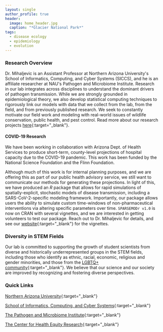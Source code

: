 ```yaml
---
layout: single
author_profile: true
header:
  image: home_header.jpg
  caption: "*Glacier National Park*"
tags:
  - disease ecology
  - epidemiology
  - evolution
---
```



### Research Overview
Dr. Mihaljevic is an Assistant Professor at Northern Arizona University's School of Informatics, Computing, and Cyber Systems (SICCS), and he is an affiliate researcher at NAU's Pathogen and Microbiome Institute. Research in our lab integrates across disciplines to understand the dominant drivers of pathogen transmission. While we are strongly grounded in epidemiological theory, we also develop statistical computing techniques to rigorously link our models with data that we collect from the lab, from the field, and from previously published research. We seek to constantly motivate our field work and modeling with real-world issues of wildlife conservation, public health, and pest control. Read more about our research projects [here](/research/){:target="_blank"}.

#### COVID-19 Research

We have been working in collaboration with Arizona Dept. of Health Services to produce short-term, county-level projections of hospital capacity due to the COVID-19 pandemic. This work has been funded by the National Science Foundation and the Flinn Foundation.

Although much of this work is for internal planning purposes, and we are offering this as part of our public health advisory service, we still want to communicate our methods for generating these projections. In light of this, we have produced an *R* package that allows for rapid simulations of spatially-explicit, stochastic models of disease transmission, including a SARS-CoV-2-specific modeling framework. Importantly, our package allows users the ability to simulate custom time-windows of non-pharmaceutical interventions via altering specific parameters over time. $\texttt{SPARSEMODr v1.0}$ is now on CRAN with several vignettes, and we are interested in getting volunteers to test our package. Reach out to Dr. Mihaljevic for details, and see our [website](http://sparsemod.nau.edu/rpkg/){:target="_blank"} for the vignettes. 

### Diversity in STEM Fields
Our lab is committed to supporting the growth of student scientists from diverse and historically underrepresented groups in the STEM fields, including those who identify as ethnic, racial, economic, religious and gender minorities, and those from the [LGBTQ+ community](https://www.500queerscientists.com/){:target="_blank"}. We believe that our science and our society are improved by recognizing and fostering diverse perspectives.  


### Quick Links

[Northern Arizona University](http://nau.edu/){:target="_blank"}

[School of Informatics, Computing, and Cyber Systems](http://nau.edu/SICCS/){:target="_blank"} 

[The Pathogen and Microbiome Institute](https://nau.edu/pmi/){:target="_blank"}

[The Center for Health Equity Research](https://nau.edu/cher/){:target="_blank"}